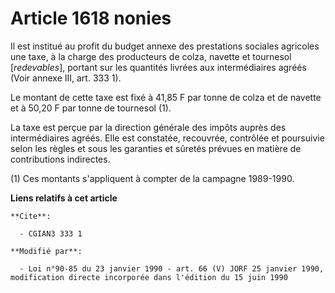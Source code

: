 # Article 1618 nonies

Il est institué au profit du budget annexe des prestations sociales agricoles une taxe, à la charge des producteurs de colza,
navette et tournesol [*redevables*], portant sur les quantités livrées aux intermédiaires agréés (Voir annexe III, art. 333
1).

Le montant de cette taxe est fixé à 41,85 F par tonne de colza et de navette et à 50,20 F par tonne de tournesol (1).

La taxe est perçue par la direction générale des impôts auprès des intermédiaires agréés. Elle est constatée, recouvrée,
contrôlée et poursuivie selon les règles et sous les garanties et sûretés prévues en matière de contributions indirectes.

(1) Ces montants s'appliquent à compter de la campagne 1989-1990.

**Liens relatifs à cet article**

	**Cite**:

	  - CGIAN3 333 1

	**Modifié par**:

	  - Loi n°90-85 du 23 janvier 1990 - art. 66 (V) JORF 25 janvier 1990, modification directe incorporée dans l'édition du 15 juin 1990
